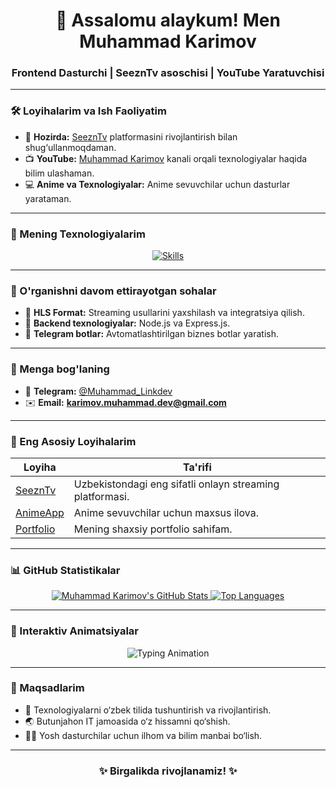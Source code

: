 <h1 align="center">👋 Assalomu alaykum! Men Muhammad Karimov</h1>
<h3 align="center">Frontend Dasturchi | SeeznTv asoschisi | YouTube Yaratuvchisi</h3>

---

### 🛠️ Loyihalarim va Ish Faoliyatim

- 🔭 **Hozirda:** [SeeznTv](https://github.com/Metasensei/SeeznTv) platformasini rivojlantirish bilan shug‘ullanmoqdaman.
- 📺 **YouTube:** [Muhammad Karimov](https://www.youtube.com/@metaKarimov) kanali orqali texnologiyalar haqida bilim ulashaman.
- 💻 **Anime va Texnologiyalar:** Anime sevuvchilar uchun dasturlar yarataman.

---

### 🧰 Mening Texnologiyalarim

<div align="center">
    <a href="https://skillicons.dev">
        <img src="https://skillicons.dev/icons?i=html,css,bootstrap,sass,tailwind,js,ts,react,nextjs,redux,nodejs,express,mongodb,git,github,firebase,docker,figma,vscode,wordpress,blender,kali,npm,materialui,photoshop" alt="Skills" />
    </a>
</div>

---

### 🌱 O'rganishni davom ettirayotgan sohalar

- 📘 **HLS Format:** Streaming usullarini yaxshilash va integratsiya qilish.
- 🚀 **Backend texnologiyalar:** Node.js va Express.js.
- 🤖 **Telegram botlar:** Avtomatlashtirilgan biznes botlar yaratish.

---

### 💬 Menga bog'laning

- 📱 **Telegram:** [@Muhammad_Linkdev](https://t.me/Muhammad_Linkdev)
- ✉️ **Email:** **karimov.muhammad.dev@gmail.com**

---

### 🚀 Eng Asosiy Loyihalarim

| Loyiha | Ta'rifi |
|--------|---------|
| [SeeznTv](https://github.com/Metasensei/SeeznTv) | Uzbekistondagi eng sifatli onlayn streaming platformasi. |
| [AnimeApp](https://github.com/Metasensei/AnimeApp) | Anime sevuvchilar uchun maxsus ilova. |
| [Portfolio](https://github.com/Metasensei/Portfolio) | Mening shaxsiy portfolio sahifam. |

---

### 📊 GitHub Statistikalar

<div align="center">
    <a href="https://github-readme-stats.vercel.app/api?username=Metasensei&theme=radical&count_private=true&hide_border=true">
        <img src="https://github-readme-stats.vercel.app/api?username=Metasensei&theme=radical&count_private=true&hide_border=true" alt="Muhammad Karimov's GitHub Stats" />
    </a>
    <a href="https://github-readme-stats.vercel.app/api/top-langs/?username=Metasensei&layout=compact&theme=radical&count_private=true&hide_border=true">
        <img src="https://github-readme-stats.vercel.app/api/top-langs/?username=Metasensei&layout=compact&theme=radical&count_private=true&hide_border=true" alt="Top Languages" />
    </a>
</div>

---

### 🎨 Interaktiv Animatsiyalar

<div align="center">
    <img src="https://readme-typing-svg.herokuapp.com?font=Fira+Code&weight=900&size=28&pause=1000&color=38B2AC&vCenter=true&width=435&lines=Frontend+Dasturchi;Anime+Sevuvchi;IT+Soha+O'qituvchisi" alt="Typing Animation" />
</div>

---

### 🎯 Maqsadlarim

- 🚀 Texnologiyalarni o‘zbek tilida tushuntirish va rivojlantirish.
- 🌏 Butunjahon IT jamoasida o‘z hissamni qo‘shish.
- 🧑‍🏫 Yosh dasturchilar uchun ilhom va bilim manbai bo‘lish.

---

<h3 align="center">✨ Birgalikda rivojlanamiz! ✨</h3>
